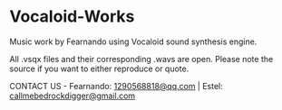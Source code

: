 # Vocaloid-Works
Music work by Fearnando using Vocaloid sound synthesis engine.

All .vsqx files and their corresponding .wavs are open. Please note the source if you want to either reproduce or quote.

CONTACT US - Fearnando: 1290568818@qq.com | Estel: callmebedrockdigger@gmail.com
